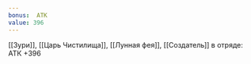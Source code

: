 ```yaml
---
bonus:  АТК 
value: 396
---
```

[[Зури]], [[Царь Чистилища]], [[Лунная фея]], [[Создатель]] в отряде: АТК +396
